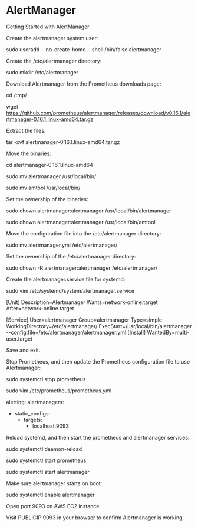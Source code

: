 # AlertManager

Getting Started with AlertManager

Create the alertmanager system user:

sudo useradd --no-create-home --shell /bin/false alertmanager

Create the /etc/alertmanager directory:

sudo mkdir /etc/alertmanager

Download Alertmanager from the Prometheus downloads page:

cd /tmp/

wget https://github.com/prometheus/alertmanager/releases/download/v0.16.1/alertmanager-0.16.1.linux-amd64.tar.gz

Extract the files:

tar -xvf alertmanager-0.16.1.linux-amd64.tar.gz

Move the binaries:

cd alertmanager-0.16.1.linux-amd64

sudo mv alertmanager /usr/local/bin/

sudo mv amtool /usr/local/bin/

Set the ownership of the binaries:

sudo chown alertmanager:alertmanager /usr/local/bin/alertmanager

sudo chown alertmanager:alertmanager /usr/local/bin/amtool

Move the configuration file into the /etc/alertmanager directory:

sudo mv alertmanager.yml /etc/alertmanager/

Set the ownership of the /etc/alertmanager directory:

sudo chown -R alertmanager:alertmanager /etc/alertmanager/

Create the alertmanager.service file for systemd:

sudo vim /etc/systemd/system/alertmanager.service

[Unit]
Description=Alertmanager
Wants=network-online.target
After=network-online.target

[Service]
User=alertmanager
Group=alertmanager
Type=simple
WorkingDirectory=/etc/alertmanager/
ExecStart=/usr/local/bin/alertmanager \
    --config.file=/etc/alertmanager/alertmanager.yml
[Install]
WantedBy=multi-user.target

Save and exit.

Stop Prometheus, and then update the Prometheus configuration file to use Alertmanager:

sudo systemctl stop prometheus

sudo vim /etc/prometheus/prometheus.yml

alerting:
  alertmanagers:
  - static_configs:
    - targets:
      - localhost:9093
      
Reload systemd, and then start the prometheus and alertmanager services:

sudo systemctl daemon-reload

sudo systemctl start prometheus

sudo systemctl start alertmanager

Make sure alertmanager starts on boot:

sudo systemctl enable alertmanager

Open port 9093 on AWS EC2 instance

Visit PUBLICIP:9093 in your browser to confirm Alertmanager is working.
